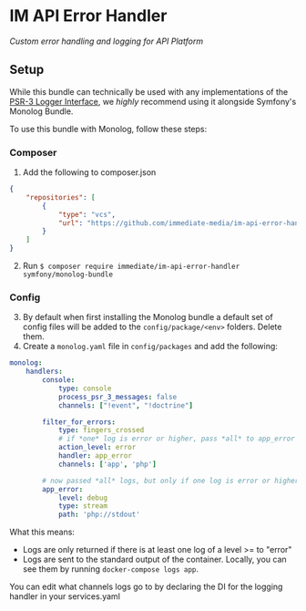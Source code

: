 # IM API Error Handler
_Custom error handling and logging for API Platform_

## Setup

While this bundle can technically be used with any implementations of the [PSR-3 Logger Interface](https://www.php-fig.org/psr/psr-3/), we _highly_ recommend using it alongside Symfony's Monolog Bundle.

To use this bundle with Monolog, follow these steps:

### Composer
1. Add the following to composer.json
```json
{
    "repositories": [
        {
            "type": "vcs",
            "url": "https://github.com/immediate-media/im-api-error-handler.git"
        }
    ]
}


```
2. Run `$ composer require immediate/im-api-error-handler symfony/monolog-bundle`

### Config
3. By default when first installing the Monolog bundle a default set of config files will be added to the `config/package/<env>` folders. Delete them.
4. Create a `monolog.yaml` file in `config/packages` and add the following:
```yaml
monolog:
    handlers:
        console:
            type: console
            process_psr_3_messages: false
            channels: ["!event", "!doctrine"]

        filter_for_errors:
            type: fingers_crossed
            # if *one* log is error or higher, pass *all* to app_error
            action_level: error
            handler: app_error
            channels: ['app', 'php']

        # now passed *all* logs, but only if one log is error or higher
        app_error:
            level: debug
            type: stream
            path: 'php://stdout'
```

What this means:
- Logs are only returned if there is at least one log of a level >= to "error"
- Logs are sent to the standard output of the container. Locally, you can see them by running `docker-compose logs app`.

You can edit what channels logs go to by declaring the DI for the logging handler in your services.yaml
